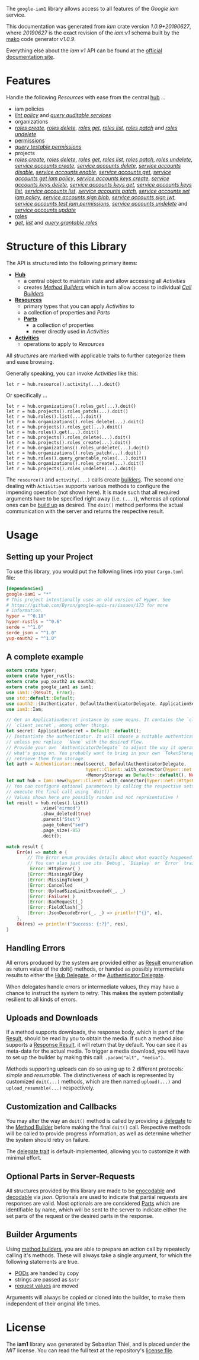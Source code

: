 <!---
DO NOT EDIT !
This file was generated automatically from 'src/mako/api/README.md.mako'
DO NOT EDIT !
-->
The `google-iam1` library allows access to all features of the *Google iam* service.

This documentation was generated from *iam* crate version *1.0.9+20190627*, where *20190627* is the exact revision of the *iam:v1* schema built by the [mako](http://www.makotemplates.org/) code generator *v1.0.9*.

Everything else about the *iam* *v1* API can be found at the
[official documentation site](https://cloud.google.com/iam/).
# Features

Handle the following *Resources* with ease from the central [hub](https://docs.rs/google-iam1/1.0.9+20190627/google_iam1/struct.Iam.html) ... 

* iam policies
 * [*lint policy*](https://docs.rs/google-iam1/1.0.9+20190627/google_iam1/struct.IamPolicyLintPolicyCall.html) and [*query auditable services*](https://docs.rs/google-iam1/1.0.9+20190627/google_iam1/struct.IamPolicyQueryAuditableServiceCall.html)
* organizations
 * [*roles create*](https://docs.rs/google-iam1/1.0.9+20190627/google_iam1/struct.OrganizationRoleCreateCall.html), [*roles delete*](https://docs.rs/google-iam1/1.0.9+20190627/google_iam1/struct.OrganizationRoleDeleteCall.html), [*roles get*](https://docs.rs/google-iam1/1.0.9+20190627/google_iam1/struct.OrganizationRoleGetCall.html), [*roles list*](https://docs.rs/google-iam1/1.0.9+20190627/google_iam1/struct.OrganizationRoleListCall.html), [*roles patch*](https://docs.rs/google-iam1/1.0.9+20190627/google_iam1/struct.OrganizationRolePatchCall.html) and [*roles undelete*](https://docs.rs/google-iam1/1.0.9+20190627/google_iam1/struct.OrganizationRoleUndeleteCall.html)
* [permissions](https://docs.rs/google-iam1/1.0.9+20190627/google_iam1/struct.Permission.html)
 * [*query testable permissions*](https://docs.rs/google-iam1/1.0.9+20190627/google_iam1/struct.PermissionQueryTestablePermissionCall.html)
* projects
 * [*roles create*](https://docs.rs/google-iam1/1.0.9+20190627/google_iam1/struct.ProjectRoleCreateCall.html), [*roles delete*](https://docs.rs/google-iam1/1.0.9+20190627/google_iam1/struct.ProjectRoleDeleteCall.html), [*roles get*](https://docs.rs/google-iam1/1.0.9+20190627/google_iam1/struct.ProjectRoleGetCall.html), [*roles list*](https://docs.rs/google-iam1/1.0.9+20190627/google_iam1/struct.ProjectRoleListCall.html), [*roles patch*](https://docs.rs/google-iam1/1.0.9+20190627/google_iam1/struct.ProjectRolePatchCall.html), [*roles undelete*](https://docs.rs/google-iam1/1.0.9+20190627/google_iam1/struct.ProjectRoleUndeleteCall.html), [*service accounts create*](https://docs.rs/google-iam1/1.0.9+20190627/google_iam1/struct.ProjectServiceAccountCreateCall.html), [*service accounts delete*](https://docs.rs/google-iam1/1.0.9+20190627/google_iam1/struct.ProjectServiceAccountDeleteCall.html), [*service accounts disable*](https://docs.rs/google-iam1/1.0.9+20190627/google_iam1/struct.ProjectServiceAccountDisableCall.html), [*service accounts enable*](https://docs.rs/google-iam1/1.0.9+20190627/google_iam1/struct.ProjectServiceAccountEnableCall.html), [*service accounts get*](https://docs.rs/google-iam1/1.0.9+20190627/google_iam1/struct.ProjectServiceAccountGetCall.html), [*service accounts get iam policy*](https://docs.rs/google-iam1/1.0.9+20190627/google_iam1/struct.ProjectServiceAccountGetIamPolicyCall.html), [*service accounts keys create*](https://docs.rs/google-iam1/1.0.9+20190627/google_iam1/struct.ProjectServiceAccountKeyCreateCall.html), [*service accounts keys delete*](https://docs.rs/google-iam1/1.0.9+20190627/google_iam1/struct.ProjectServiceAccountKeyDeleteCall.html), [*service accounts keys get*](https://docs.rs/google-iam1/1.0.9+20190627/google_iam1/struct.ProjectServiceAccountKeyGetCall.html), [*service accounts keys list*](https://docs.rs/google-iam1/1.0.9+20190627/google_iam1/struct.ProjectServiceAccountKeyListCall.html), [*service accounts list*](https://docs.rs/google-iam1/1.0.9+20190627/google_iam1/struct.ProjectServiceAccountListCall.html), [*service accounts patch*](https://docs.rs/google-iam1/1.0.9+20190627/google_iam1/struct.ProjectServiceAccountPatchCall.html), [*service accounts set iam policy*](https://docs.rs/google-iam1/1.0.9+20190627/google_iam1/struct.ProjectServiceAccountSetIamPolicyCall.html), [*service accounts sign blob*](https://docs.rs/google-iam1/1.0.9+20190627/google_iam1/struct.ProjectServiceAccountSignBlobCall.html), [*service accounts sign jwt*](https://docs.rs/google-iam1/1.0.9+20190627/google_iam1/struct.ProjectServiceAccountSignJwtCall.html), [*service accounts test iam permissions*](https://docs.rs/google-iam1/1.0.9+20190627/google_iam1/struct.ProjectServiceAccountTestIamPermissionCall.html), [*service accounts undelete*](https://docs.rs/google-iam1/1.0.9+20190627/google_iam1/struct.ProjectServiceAccountUndeleteCall.html) and [*service accounts update*](https://docs.rs/google-iam1/1.0.9+20190627/google_iam1/struct.ProjectServiceAccountUpdateCall.html)
* [roles](https://docs.rs/google-iam1/1.0.9+20190627/google_iam1/struct.Role.html)
 * [*get*](https://docs.rs/google-iam1/1.0.9+20190627/google_iam1/struct.RoleGetCall.html), [*list*](https://docs.rs/google-iam1/1.0.9+20190627/google_iam1/struct.RoleListCall.html) and [*query grantable roles*](https://docs.rs/google-iam1/1.0.9+20190627/google_iam1/struct.RoleQueryGrantableRoleCall.html)




# Structure of this Library

The API is structured into the following primary items:

* **[Hub](https://docs.rs/google-iam1/1.0.9+20190627/google_iam1/struct.Iam.html)**
    * a central object to maintain state and allow accessing all *Activities*
    * creates [*Method Builders*](https://docs.rs/google-iam1/1.0.9+20190627/google_iam1/trait.MethodsBuilder.html) which in turn
      allow access to individual [*Call Builders*](https://docs.rs/google-iam1/1.0.9+20190627/google_iam1/trait.CallBuilder.html)
* **[Resources](https://docs.rs/google-iam1/1.0.9+20190627/google_iam1/trait.Resource.html)**
    * primary types that you can apply *Activities* to
    * a collection of properties and *Parts*
    * **[Parts](https://docs.rs/google-iam1/1.0.9+20190627/google_iam1/trait.Part.html)**
        * a collection of properties
        * never directly used in *Activities*
* **[Activities](https://docs.rs/google-iam1/1.0.9+20190627/google_iam1/trait.CallBuilder.html)**
    * operations to apply to *Resources*

All *structures* are marked with applicable traits to further categorize them and ease browsing.

Generally speaking, you can invoke *Activities* like this:

```Rust,ignore
let r = hub.resource().activity(...).doit()
```

Or specifically ...

```ignore
let r = hub.organizations().roles_get(...).doit()
let r = hub.projects().roles_patch(...).doit()
let r = hub.roles().list(...).doit()
let r = hub.organizations().roles_delete(...).doit()
let r = hub.projects().roles_get(...).doit()
let r = hub.roles().get(...).doit()
let r = hub.projects().roles_delete(...).doit()
let r = hub.projects().roles_create(...).doit()
let r = hub.organizations().roles_undelete(...).doit()
let r = hub.organizations().roles_patch(...).doit()
let r = hub.roles().query_grantable_roles(...).doit()
let r = hub.organizations().roles_create(...).doit()
let r = hub.projects().roles_undelete(...).doit()
```

The `resource()` and `activity(...)` calls create [builders][builder-pattern]. The second one dealing with `Activities` 
supports various methods to configure the impending operation (not shown here). It is made such that all required arguments have to be 
specified right away (i.e. `(...)`), whereas all optional ones can be [build up][builder-pattern] as desired.
The `doit()` method performs the actual communication with the server and returns the respective result.

# Usage

## Setting up your Project

To use this library, you would put the following lines into your `Cargo.toml` file:

```toml
[dependencies]
google-iam1 = "*"
# This project intentionally uses an old version of Hyper. See
# https://github.com/Byron/google-apis-rs/issues/173 for more
# information.
hyper = "^0.10"
hyper-rustls = "^0.6"
serde = "^1.0"
serde_json = "^1.0"
yup-oauth2 = "^1.0"
```

## A complete example

```Rust
extern crate hyper;
extern crate hyper_rustls;
extern crate yup_oauth2 as oauth2;
extern crate google_iam1 as iam1;
use iam1::{Result, Error};
use std::default::Default;
use oauth2::{Authenticator, DefaultAuthenticatorDelegate, ApplicationSecret, MemoryStorage};
use iam1::Iam;

// Get an ApplicationSecret instance by some means. It contains the `client_id` and 
// `client_secret`, among other things.
let secret: ApplicationSecret = Default::default();
// Instantiate the authenticator. It will choose a suitable authentication flow for you, 
// unless you replace  `None` with the desired Flow.
// Provide your own `AuthenticatorDelegate` to adjust the way it operates and get feedback about 
// what's going on. You probably want to bring in your own `TokenStorage` to persist tokens and
// retrieve them from storage.
let auth = Authenticator::new(&secret, DefaultAuthenticatorDelegate,
                              hyper::Client::with_connector(hyper::net::HttpsConnector::new(hyper_rustls::TlsClient::new())),
                              <MemoryStorage as Default>::default(), None);
let mut hub = Iam::new(hyper::Client::with_connector(hyper::net::HttpsConnector::new(hyper_rustls::TlsClient::new())), auth);
// You can configure optional parameters by calling the respective setters at will, and
// execute the final call using `doit()`.
// Values shown here are possibly random and not representative !
let result = hub.roles().list()
             .view("eirmod")
             .show_deleted(true)
             .parent("Stet")
             .page_token("sed")
             .page_size(-85)
             .doit();

match result {
    Err(e) => match e {
        // The Error enum provides details about what exactly happened.
        // You can also just use its `Debug`, `Display` or `Error` traits
         Error::HttpError(_)
        |Error::MissingAPIKey
        |Error::MissingToken(_)
        |Error::Cancelled
        |Error::UploadSizeLimitExceeded(_, _)
        |Error::Failure(_)
        |Error::BadRequest(_)
        |Error::FieldClash(_)
        |Error::JsonDecodeError(_, _) => println!("{}", e),
    },
    Ok(res) => println!("Success: {:?}", res),
}

```
## Handling Errors

All errors produced by the system are provided either as [Result](https://docs.rs/google-iam1/1.0.9+20190627/google_iam1/enum.Result.html) enumeration as return value of 
the doit() methods, or handed as possibly intermediate results to either the 
[Hub Delegate](https://docs.rs/google-iam1/1.0.9+20190627/google_iam1/trait.Delegate.html), or the [Authenticator Delegate](https://docs.rs/yup-oauth2/*/yup_oauth2/trait.AuthenticatorDelegate.html).

When delegates handle errors or intermediate values, they may have a chance to instruct the system to retry. This 
makes the system potentially resilient to all kinds of errors.

## Uploads and Downloads
If a method supports downloads, the response body, which is part of the [Result](https://docs.rs/google-iam1/1.0.9+20190627/google_iam1/enum.Result.html), should be
read by you to obtain the media.
If such a method also supports a [Response Result](https://docs.rs/google-iam1/1.0.9+20190627/google_iam1/trait.ResponseResult.html), it will return that by default.
You can see it as meta-data for the actual media. To trigger a media download, you will have to set up the builder by making
this call: `.param("alt", "media")`.

Methods supporting uploads can do so using up to 2 different protocols: 
*simple* and *resumable*. The distinctiveness of each is represented by customized 
`doit(...)` methods, which are then named `upload(...)` and `upload_resumable(...)` respectively.

## Customization and Callbacks

You may alter the way an `doit()` method is called by providing a [delegate](https://docs.rs/google-iam1/1.0.9+20190627/google_iam1/trait.Delegate.html) to the 
[Method Builder](https://docs.rs/google-iam1/1.0.9+20190627/google_iam1/trait.CallBuilder.html) before making the final `doit()` call. 
Respective methods will be called to provide progress information, as well as determine whether the system should 
retry on failure.

The [delegate trait](https://docs.rs/google-iam1/1.0.9+20190627/google_iam1/trait.Delegate.html) is default-implemented, allowing you to customize it with minimal effort.

## Optional Parts in Server-Requests

All structures provided by this library are made to be [enocodable](https://docs.rs/google-iam1/1.0.9+20190627/google_iam1/trait.RequestValue.html) and 
[decodable](https://docs.rs/google-iam1/1.0.9+20190627/google_iam1/trait.ResponseResult.html) via *json*. Optionals are used to indicate that partial requests are responses 
are valid.
Most optionals are are considered [Parts](https://docs.rs/google-iam1/1.0.9+20190627/google_iam1/trait.Part.html) which are identifiable by name, which will be sent to 
the server to indicate either the set parts of the request or the desired parts in the response.

## Builder Arguments

Using [method builders](https://docs.rs/google-iam1/1.0.9+20190627/google_iam1/trait.CallBuilder.html), you are able to prepare an action call by repeatedly calling it's methods.
These will always take a single argument, for which the following statements are true.

* [PODs][wiki-pod] are handed by copy
* strings are passed as `&str`
* [request values](https://docs.rs/google-iam1/1.0.9+20190627/google_iam1/trait.RequestValue.html) are moved

Arguments will always be copied or cloned into the builder, to make them independent of their original life times.

[wiki-pod]: http://en.wikipedia.org/wiki/Plain_old_data_structure
[builder-pattern]: http://en.wikipedia.org/wiki/Builder_pattern
[google-go-api]: https://github.com/google/google-api-go-client

# License
The **iam1** library was generated by Sebastian Thiel, and is placed 
under the *MIT* license.
You can read the full text at the repository's [license file][repo-license].

[repo-license]: https://github.com/Byron/google-apis-rsblob/master/LICENSE.md

